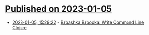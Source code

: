 # [Published on 2023-01-05](index.md)

* [2023-01-05, 15:29:22](https://news.ycombinator.com/item?id=34261010) - [Babashka Babooka: Write Command Line Clojure](https://www.braveclojure.com/quests/babooka/)

